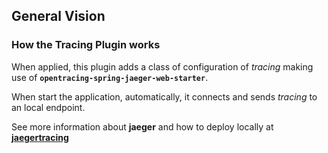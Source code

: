 ## General Vision
### How the Tracing Plugin works

When applied, this plugin adds a class of configuration of _tracing_ making use of **`opentracing-spring-jaeger-web-starter`**.

When start the application, automatically, it connects and sends _tracing_ to an local endpoint.

See more information about **jaeger** and how to deploy locally at [**jaegertracing**](https://www.jaegertracing.io/docs/1.37/deployment/)
